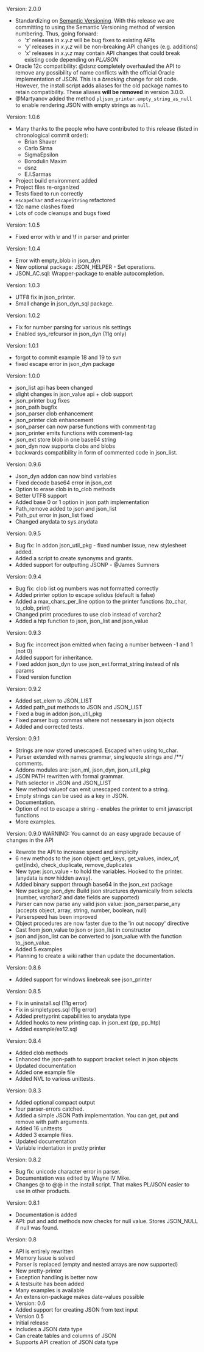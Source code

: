 Version: 2.0.0
  + Standardizing on [Semantic Versioning](http://semver.org/).
    With this release we are committing to using the Semantic Versioning method
    of version numbering. Thus, going forward:
    + 'z' releases in *x.y.z* will be bug fixes to existing APIs
    + 'y' releases in *x.y.z* will be non-breaking API changes (e.g. additions)
    + 'x' releases in *x.y.z* may contain API changes that could break
      existing code depending on *PL/JSON*
  + Oracle 12c compatibility:
    @dsnz completely overhauled the API to remove any possibility of name
    conflicts with the official Oracle implementation of JSON. This is a
    *breaking* change for old code. However, the install script adds aliases
    for the old package names to retain compatibility. These aliases **will be
    removed** in version 3.0.0.
  + @Martyanov added the method `pljson_printer.empty_string_as_null` to enable
    rendering JSON with empty strings as `null`.

Version: 1.0.6
  + Many thanks to the people who have contributed to this release
    (listed in chronological commit order):
    + Brian Shaver
    + Carlo Sirna
    + SigmaEpsilon
    + Borodulin Maxim
    + dsnz
    + E.I.Sarmas
  + Project build environment added
  + Project files re-organized
  + Tests fixed to run correctly
  + `escapeChar` and `escapeString` refactored
  + 12c name clashes fixed
  + Lots of code cleanups and bugs fixed

Version: 1.0.5
  + Fixed error with \r and \f in parser and printer

Version: 1.0.4
  + Error with empty_blob in json_dyn
  + New optional package: JSON_HELPER - Set operations.
  + JSON_AC.sql: Wrapper-package to enable autocompletion.

Version: 1.0.3
  + UTF8 fix in json_printer.
  + Small change in json_dyn_sql package.

Version: 1.0.2
  + Fix for number parsing for various nls settings
  + Enabled sys_refcursor in json_dyn (11g only)

Version: 1.0.1
  + forgot to commit example 18 and 19 to svn
  + fixed escape error in json_dyn package

Version: 1.0.0
  + json_list api has been changed
  + slight changes in json_value api + clob support
  + json_printer bug fixes
  + json_path bugfix
  + json_parser clob enhancement
  + json_printer clob enhancement
  + json_parser can now parse functions with comment-tag
  + json_printer emits functions with comment-tag
  + json_ext store blob in one base64 string
  + json_dyn now supports clobs and blobs
  + backwards compatibility in form of commented code in json_list.

Version: 0.9.6
  + Json_dyn addon can now bind variables
  + Fixed decode base64 error in json_ext
  + Option to erase clob in to_clob methods
  + Better UTF8 support
  + Added base 0 or 1 option in json path implementation
  + Path_remove added to json and json_list
  + Path_put error in json_list fixed
  + Changed anydata to sys.anydata

Version: 0.9.5
  + Bug fix: In addon json_util_pkg - fixed number issue, new stylesheet added.
  + Added a script to create synonyms and grants.
  + Added support for outputting JSONP - @James Sumners

Version: 0.9.4
  + Bug fix: clob list og numbers was not formatted correctly
  + Added printer option to escape solidus (default is false)
  + Added a max_chars_per_line option to the printer functions (to_char, to_clob, print)
  + Changed print procedures to use clob instead of varchar2
  + Added a htp function to json, json_list and json_value

Version: 0.9.3
  + Bug fix: incorrect json emitted when facing a number between -1 and 1 (not 0)
  + Added support for inheritance.
  + Fixed addon json_dyn to use json_ext.format_string instead of nls params
  + Fixed version function

Version: 0.9.2
  + Added set_elem to JSON_LIST
  + Added path_put methods to JSON and JSON_LIST
  + Fixed a bug in addon json_util_pkg
  + Fixed parser bug: commas where not nessesary in json objects
  + Added and corrected tests.

Version: 0.9.1
  + Strings are now stored unescaped. Escaped when using to_char.
  + Parser extended with names grammar, singlequote strings and /**/ comments.
  + Addons modules are: json_ml, json_dyn, json_util_pkg
  + JSON PATH rewritten with formal grammar.
  + Path selector in JSON and JSON_LIST
  + New method valueof can emit unescaped content to a string.
  + Empty strings can be used as a key in JSON.
  + Documentation.
  + Option of not to escape a string - enables the printer to emit javascript functions
  + More examples.

Version: 0.9.0
WARNING: You cannot do an easy upgrade because of changes in the API
  + Rewrote the API to increase speed and simplicity
  + 6 new methods to the json object: get_keys, get_values, index_of, get(indx), check_duplicate, remove_duplicates
  + New type: json_value - to hold the variables. Hooked to the printer. (anydata is now hidden away).
  + Added binary support through base64 in the json_ext package
  + New package json_dyn: Build json structures dynamically from selects (number, varchar2 and date fields are supported)
  + Parser can now parse any valid json value: json_parser.parse_any (accepts object, array, string, number, boolean, null)
  + Parserspeed has been improved
  + Object procedures are now faster due to the 'in out nocopy' directive
  + Cast from json_value to json or json_list in constructor
  + json and json_list can be converted to json_value with the function to_json_value.
  + Added 5 examples
  + Planning to create a wiki rather than update the documentation.

Version: 0.8.6
  + Added support for windows linebreak see json_printer

Version: 0.8.5
  + Fix in uninstall.sql (11g error)
  + Fix in simpletypes.sql (11g error)
  + Added prettyprint capabilities to anydata type
  + Added hooks to new printing cap. in json_ext (pp, pp_htp)
  + Added example/ex12.sql

Version: 0.8.4
  + Added clob methods
  + Enhanced the json-path to support bracket select in json objects
  + Updated documentation
  + Added one example file
  + Added NVL to various unittests.

Version: 0.8.3
  + Added optional compact output
  + four parser-errors catched.
  + Added a simple JSON Path implementation. You can get, put and remove with path arguments.
  + Added 16 unittests
  + Added 3 example files.
  + Updated documentation
  + Variable indentation in pretty printer

Version: 0.8.2
  + Bug fix: unicode character error in parser.
  + Documentation was edited by Wayne IV Mike.
  + Changes @ to @@ in the install script. That makes PL/JSON easier to use in other products.

Version: 0.8.1
  + Documentation is added
  + API: put and add methods now checks for null value.
    Stores JSON_NULL if null was found.

Version: 0.8
  + API is entirely rewritten
  + Memory Issue is solved
  + Parser is replaced (empty and nested arrays are now supported)
  + New pretty-printer
  + Exception handling is better now
  + A testsuite has been added
  + Many examples is available
  + An extension-package makes date-values possible
  + Version: 0.6
  + Added support for creating JSON from text input
  + Version 0.5
  + Initial release
  + Includes a JSON data type
  + Can create tables and columns of JSON
  + Supports API creation of JSON data type
